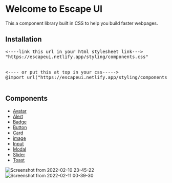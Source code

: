 <h1>Welcome to Escape UI</h1>

This a component library built in CSS to help you build faster webpages.

<h2>Installation</h2>
<pre>
<----link this url in your html stylesheet link--->
"https://escapeui.netlify.app/styling/components.css"
<br>
<---- or put this at top in your css----->
@import url("https://escapeui.netlify.app/styling/components.css");
  </pre>
  
  <h2>Components</h2>
  
  <ul>
    <li><a href="https://escapeui.netlify.app/templates/components/avatar.html">Avatar</a></li>
    <li><a href="https://escapeui.netlify.app/templates/components/alert.html">Alert</a></li>
    <li><a href="https://escapeui.netlify.app/templates/components/badge.html">Badge</a></li>
    <li><a href="https://escapeui.netlify.app/templates/components/button.html">Button</a></li>
    <li><a href="https://escapeui.netlify.app/templates/components/card.html">Card</a></li>
    <li><a href="https://escapeui.netlify.app/templates/components/image.html">image</a></li>
    <li><a href="https://escapeui.netlify.app/templates/components/input.html">Input</a></li>
    <li><a href="https://escapeui.netlify.app/templates/components/modal.html">Modal</a></li>
    <li><a href="https://escapeui.netlify.app/templates/components/slider.html">Slider</a></li>
    <li><a href="https://escapeui.netlify.app/templates/components/toast.html">Toast</a></li>
  </ul>




![Screenshot from 2022-02-10 23-45-22](https://user-images.githubusercontent.com/21965588/153479202-858877b5-b656-4441-90e5-6fa9f5036083.png)
![Screenshot from 2022-02-11 00-39-30](https://user-images.githubusercontent.com/21965588/153479422-3b977124-b41f-4d30-923a-f5e3f2d24cbc.png)
